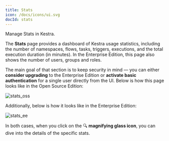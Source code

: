 ```yaml
---
title: Stats
icon: /docs/icons/ui.svg
docId: stats
---
```


Manage Stats in Kestra.

The **Stats** page provides a dashboard of Kestra usage statistics, including the number of namespaces, flows, tasks, triggers, executions, and the total execution duration (in minutes). In the Enterprise Edition, this page also shows the number of users, groups and roles.

The main goal of that section is to keep security in mind — you can either **consider upgrading** to the Enterprise Edition or **activate basic authentication** for a single user directly from the UI. Below is how this page looks like in the Open Source Edition:

![stats_oss](/docs/user-interface-guide/stats_oss.png)

Additionally, below is how it looks like in the Enterprise Edition:

![stats_ee](/docs/user-interface-guide/stats_ee.png)

In both cases, when you click on the 🔍 **magnifying glass icon**, you can dive into the details of the specific stats.
